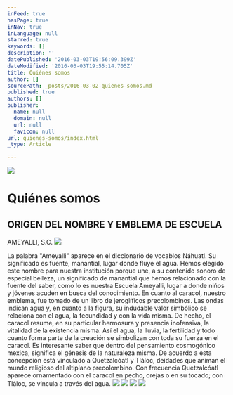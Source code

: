 ```yaml
---
inFeed: true
hasPage: true
inNav: true
inLanguage: null
starred: true
keywords: []
description: ''
datePublished: '2016-03-03T19:56:09.399Z'
dateModified: '2016-03-03T19:55:14.705Z'
title: Quiénes somos
author: []
sourcePath: _posts/2016-03-02-quienes-somos.md
published: true
authors: []
publisher:
  name: null
  domain: null
  url: null
  favicon: null
url: quienes-somos/index.html
_type: Article

---
```

![](https://the-grid-user-content.s3-us-west-2.amazonaws.com/86fc21f2-ce41-4f79-9571-3e0b15e0a768.jpg)

# Quiénes somos

## ORIGEN DEL NOMBRE Y EMBLEMA DE ESCUELA 
AMEYALLI, S.C.
![](https://the-grid-user-content.s3-us-west-2.amazonaws.com/7abd700f-6930-42d3-96cd-3743c31bdecc.png)

La palabra "Ameyalli" aparece en el diccionario de vocablos Náhuatl. Su significado es fuente, manantial, lugar donde fluye el agua. 
Hemos elegido este nombre para nuestra institución porque une, a su contenido sonoro de especial belleza, un significado de manantial que hemos relacionado con la fuente del saber, como lo es nuestra Escuela Ameyalli, lugar a donde niños y jóvenes acuden en busca del conocimiento.
En cuanto al caracol, nuestro emblema, fue tomado de un libro de jeroglíficos precolombinos. Las ondas indican agua y, en cuanto a la figura, su indudable valor simbólico se relaciona con el agua, la fecundidad y con la vida misma. De hecho, el caracol resume, en su particular hermosura y presencia inofensiva, la vitalidad de la existencia misma. Así el agua, la lluvia, la fertilidad y todo cuanto forma parte de la creación se simbolizan con toda su fuerza en el caracol.
Es interesante saber que dentro del pensamiento cosmogónico mexica, significa el génesis de la naturaleza misma. De acuerdo a esta concepción está vinculado a Quetzalcóatl y Tláloc, deidades que animan el mundo religioso del altiplano precolombino. Con frecuencia Quetzalcóatl aparece ornamentado con el caracol en pecho, orejas o en su tocado; con Tláloc, se vincula a través del agua.
![](https://the-grid-user-content.s3-us-west-2.amazonaws.com/5abaef7a-959b-4653-86bc-265fd54480de.jpg)
![](https://the-grid-user-content.s3-us-west-2.amazonaws.com/cd8e6761-a6d8-4497-b791-30fa1133a6c2.jpg)
![](https://the-grid-user-content.s3-us-west-2.amazonaws.com/934c4324-4f46-4e20-aeba-5bb65af1199d.jpg)
![](https://the-grid-user-content.s3-us-west-2.amazonaws.com/91fb8038-3118-43f5-90d0-836ec67059b8.gif)